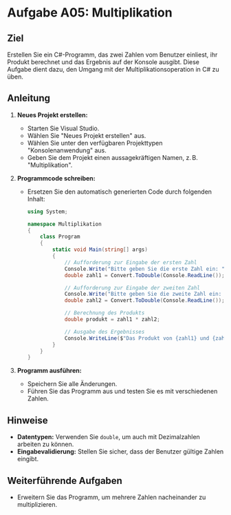 # Aufgabe A05: Multiplikation

## Ziel

Erstellen Sie ein C#-Programm, das zwei Zahlen vom Benutzer einliest, ihr Produkt berechnet und das Ergebnis auf der Konsole ausgibt. Diese Aufgabe dient dazu, den Umgang mit der Multiplikationsoperation in C# zu üben.

## Anleitung

1. **Neues Projekt erstellen:**
   - Starten Sie Visual Studio.
   - Wählen Sie "Neues Projekt erstellen" aus.
   - Wählen Sie unter den verfügbaren Projekttypen "Konsolenanwendung" aus.
   - Geben Sie dem Projekt einen aussagekräftigen Namen, z. B. "Multiplikation".

2. **Programmcode schreiben:**
   - Ersetzen Sie den automatisch generierten Code durch folgenden Inhalt:

     ```csharp
     using System;

     namespace Multiplikation
     {
         class Program
         {
             static void Main(string[] args)
             {
                 // Aufforderung zur Eingabe der ersten Zahl
                 Console.Write("Bitte geben Sie die erste Zahl ein: ");
                 double zahl1 = Convert.ToDouble(Console.ReadLine());

                 // Aufforderung zur Eingabe der zweiten Zahl
                 Console.Write("Bitte geben Sie die zweite Zahl ein: ");
                 double zahl2 = Convert.ToDouble(Console.ReadLine());

                 // Berechnung des Produkts
                 double produkt = zahl1 * zahl2;

                 // Ausgabe des Ergebnisses
                 Console.WriteLine($"Das Produkt von {zahl1} und {zahl2} ist {produkt}.");
             }
         }
     }
     ```

3. **Programm ausführen:**
   - Speichern Sie alle Änderungen.
   - Führen Sie das Programm aus und testen Sie es mit verschiedenen Zahlen.

## Hinweise

- **Datentypen:** Verwenden Sie `double`, um auch mit Dezimalzahlen arbeiten zu können.
- **Eingabevalidierung:** Stellen Sie sicher, dass der Benutzer gültige Zahlen eingibt.

## Weiterführende Aufgaben

- Erweitern Sie das Programm, um mehrere Zahlen nacheinander zu multiplizieren.
